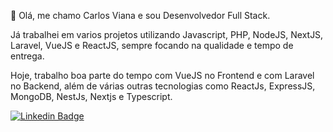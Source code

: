 👋 Olá, me chamo Carlos Viana e sou Desenvolvedor Full Stack. 

Já trabalhei em varios projetos utilizando Javascript, PHP, NodeJS, NextJS, Laravel, VueJS e ReactJS, sempre focando na qualidade e tempo de entrega.

Hoje, trabalho boa parte do tempo com VueJS no Frontend e com Laravel no Backend, além de várias outras tecnologias como ReactJs, ExpressJS, MongoDB, NestJs, Nextjs e Typescript.

[![Linkedin Badge](https://img.shields.io/badge/-LinkedIn-blue?style=flat-square&logo=Linkedin&logoColor=white&link=https://www.linkedin.com/in/carlos-eduardo-alves-viana/)](https://www.linkedin.com/in/carlos-eduardo-alves-viana/)
